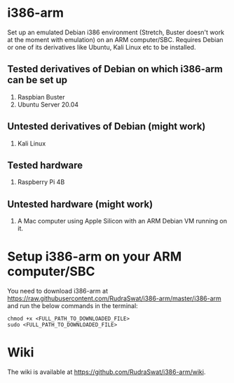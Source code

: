 # i386-arm
Set up an emulated Debian i386 environment (Stretch, Buster doesn't work at the moment with emulation) on an ARM computer/SBC. Requires Debian or one of its derivatives like Ubuntu, Kali Linux etc to be installed.

## Tested derivatives of Debian on which i386-arm can be set up

1. Raspbian Buster
2. Ubuntu Server 20.04

## Untested derivatives of Debian (might work)

1. Kali Linux

## Tested hardware

1. Raspberry Pi 4B

## Untested hardware (might work)

1. A Mac computer using Apple Silicon with an ARM Debian VM running on it.

# Setup i386-arm on your ARM computer/SBC

You need to download i386-arm at https://raw.githubusercontent.com/RudraSwat/i386-arm/master/i386-arm and run the below commands in the terminal:

```
chmod +x <FULL_PATH_TO_DOWNLOADED_FILE>
sudo <FULL_PATH_TO_DOWNLOADED_FILE>
```

# Wiki

The wiki is available at https://github.com/RudraSwat/i386-arm/wiki.
